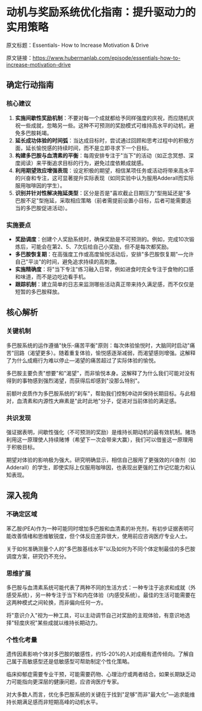 # 动机与奖励系统优化指南：提升驱动力的实用策略

原文标题：Essentials- How to Increase Motivation & Drive

原文链接：https://www.hubermanlab.com/episode/essentials-how-to-increase-motivation-drive

## 确定行动指南

### 核心建议
1. **实施间歇性奖励机制**：不要对每一个成就都给予同样强度的庆祝，而应随机庆祝一些成就，忽略另一些。这种不可预测的奖励模式可维持高水平的动机，避免多巴胺耗竭。
2. **延长成功体验的时间弧**：当达成目标时，尝试通过回顾和思考过程中的积极方面，延长愉悦感的持续时间，而不是立即寻求下一个目标。
3. **构建多巴胺与血清素的平衡**：每周安排专注于"当下"的活动（如正念冥想、深度阅读）来平衡追求目标的行为，避免过度依赖成就感。
4. **利用期望效应增强表现**：设定积极的期望，相信某项任务或活动将带来高水平的兴奋和专注，这可显著提升实际表现（如同实验中认为服用Adderall而实际服用咖啡因的学生）。
5. **识别并针对性解决拖延类型**：区分是否是"喜欢截止日期压力"型拖延还是"多巴胺不足"型拖延，采取相应策略（前者需提前设置小目标，后者可能需要适当的多巴胺促进活动）。

### 实施要点
- **奖励调度**：创建个人奖励系统时，确保奖励是不可预测的。例如，完成10次锻炼后，可能会在第2、5、7次后给自己小奖励，但不是每次都奖励。
- **多巴胺恢复期**：在高强度工作或高度愉悦活动后，安排"多巴胺恢复期"—允许自己"平淡"的时间，避免追求持续的高刺激。
- **实施精确度**：将"当下专注"练习融入日常，例如进食时完全专注于食物的口感和味道，而不是边吃边看手机。
- **跟踪机制**：建立简单的日志来监测哪些活动真正带来持久满足感，而不仅仅是短暂的多巴胺释放。

## 核心解析

### 关键机制
多巴胺系统的运作遵循"快乐-痛苦平衡"原则：每次体验愉悦时，大脑同时启动"痛苦"回路（渴望更多）。随着重复体验，愉悦感逐渐减弱，而渴望感则增强。这解释了为什么成瘾行为难以停止—渴望的痛苦超过了实际体验的愉悦。

多巴胺主要负责"想要"和"渴望"，而非愉悦本身。这解释了为什么我们可能对没有得到的事物感到强烈渴望，而获得后却感到"没那么特别"。

前额叶皮质作为多巴胺系统的"刹车"，帮助我们控制冲动并保持长期目标。与此相对，血清素和内源性大麻素是"此时此地"分子，促进对当前体验的满足感。

### 共识发现
强证据表明，间歇性强化（不可预测的奖励）是维持长期动机的最有效机制。赌场利用这一原理使人持续赌博（希望下一次会带来大赢），我们可以借鉴这一原理用于积极目标。

期望对体验的影响极为强大。研究明确显示，相信自己服用了更强效的兴奋剂（如Adderall）的学生，即使实际上仅服用咖啡因，也表现出更强的工作记忆能力和认知表现。

## 深入视角

### 不确定区域
苯乙胺(PEA)作为一种可能同时增加多巴胺和血清素的补充剂，有初步证据表明可能改善情绪和思维敏锐度，但个体反应差异很大，使用前应咨询医疗专业人士。

关于如何准确测量个人的"多巴胺基线水平"以及如何为不同个体定制最佳的多巴胺调度方案，研究仍不充分。

### 思维扩展
多巴胺与血清素系统可能代表了两种不同的生活方式：一种专注于追求和成就（外感受系统），另一种专注于当下和内在体验（内感受系统）。最佳的生活可能需要在这两种模式之间轮换，而非偏向任何一方。

将"意识介入"视为一种工具，可以主动调节自己对奖励的主观体验，有意识地选择"轻度庆祝"某些成就以维持长期动力。

### 个性化考量
遗传因素影响个体对多巴胺的敏感性，约15-20%的人对成瘾有遗传倾向。了解自己属于高敏感型还是低敏感型可帮助制定个性化策略。

临床抑郁症需要专业干预，可能需要药物、心理治疗或两者结合。如果长期缺乏动力可能指向更深层的健康问题，应咨询医疗专家。

对大多数人而言，优化多巴胺系统的关键在于找到"足够"而非"最大化"—追求能维持长期满足感而非短期高峰的动机水平。
